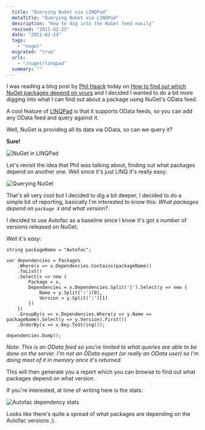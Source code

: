 ```yaml
---
  title: "Querying NuGet via LINQPad"
  metaTitle: "Querying NuGet via LINQPad"
  description: "How to dig into the NuGet feed easily"
  revised: "2011-02-25"
  date: "2011-02-24"
  tags: 
    - "nuget"
  migrated: "true"
  urls: 
    - "/nuget/linqpad"
  summary: ""
---
```

I was reading a blog post by [Phil Haack][1] today on [How to find out which NuGet packages depend on yours][2] and I decided I wanted to do a bit more digging into what I can find out about a package using NuGet's OData feed.

A cool feature of [LINQPad][3] is that it supports OData feeds, so you can add any OData feed and query against it.

Well, NuGet is providing all its data via OData, so can we query it?

**Sure!**

![NuGet in LINQPad][4]

Let's revisit the idea that Phil was talking about, finding out what packages depend on another one. Well since it's just LINQ it's really easy:

![Querying NuGet][5]

That's all very cool but I decided to dig a bit deeper, I decided to do a simple bit of reporting, basically I'm interested to know this: *What packages depend on `package X` and what version?*.

I decided to use Autofac as a baseline since I know it's got a number of versions released on NuGet.

Well it's *easy*:

	string packageName = "Autofac";

	var dependencies = Packages
		.Where(x => x.Dependencies.Contains(packageName))
		.ToList()
		.Select(x => new {
			Package = x,
			Dependencies = x.Dependencies.Split('|').Select(y => new {
				Name = y.Split(':')[0],
				Version = y.Split(':')[1]
			})
		})
		.GroupBy(x => x.Dependencies.Where(y => y.Name == packageName).Select(y => y.Version).First())
		.OrderBy(x => x.Key.ToString());
		
	dependencies.Dump();

*Note: This is an OData feed so you're limited to what queries are able to be done on the server. I'm not an OData expert (or really an OData user) so I'm doing most of it in memory once it's returned.*

This will then generate you a report which you can browse to find out what packages depend on what version.

If you're interested, at time of writing here is the stats:

![Autofac dependency stats][6]

Looks like there's quite a spread of what packages are depending on the Autofac versions ;).

  [1]: http://haacked.com/
  [2]: http://haacked.com/archive/2011/02/23/how-to-find-out-which-nuget-packages-depend-on-yours.aspx
  [3]: http://www.linqpad.net/
  [4]: http://www.aaron-powell.com/upload/Render/nuget/nuget-odata-01.PNG
  [5]: http://www.aaron-powell.com/upload/Render/nuget/nuget-odata-02.PNG
  [6]: http://www.aaron-powell.com/upload/Render/nuget/nuget-odata-03.PNG